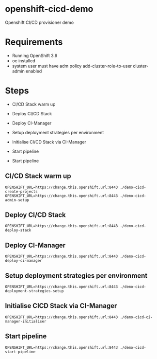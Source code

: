 # openshift-cicd-demo
Openshift CI/CD provisioner demo

# Requirements

- Running OpenShift 3.9
- oc installed
- system user must have adm policy add-cluster-role-to-user cluster-admin enabled

# Steps
- CI/CD Stack warm up
- Deploy CI/CD Stack
- Deploy CI-Manager
- Setup deployment strategies per environment
- Initialise CI/CD Stack via CI-Manager
- Start pipeline

- Start pipeline

## CI/CD Stack warm up
```
OPENSHIFT_URL=https://change.this.openshift.url:8443 ./demo-cicd-create-projects
OPENSHIFT_URL=https://change.this.openshift.url:8443 ./demo-cicd-admin-setup
```

## Deploy CI/CD Stack
```
OPENSHIFT_URL=https://change.this.openshift.url:8443 ./demo-cicd-deploy-stack
```

## Deploy CI-Manager
```
OPENSHIFT_URL=https://change.this.openshift.url:8443 ./demo-cicd-deploy-ci-manager
```

## Setup deployment strategies per environment
```
OPENSHIFT_URL=https://change.this.openshift.url:8443 ./demo-cicd-deployment-strategies-setup
```

## Initialise CICD Stack via CI-Manager
```
OPENSHIFT_URL=https://change.this.openshift.url:8443 ./demo-cicd-ci-manager-initialiser
```

## Start pipeline
```
OPENSHIFT_URL=https://change.this.openshift.url:8443 ./demo-cicd-start-pipeline
```
